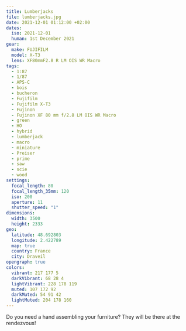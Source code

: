 ```yaml
---
title: Lumberjacks
file: lumberjacks.jpg
date: 2021-12-01 01:12:00 +02:00
dates:
  iso: 2021-12-01
  human: 1st December 2021
gear:
  make: FUJIFILM
  model: X-T3
  lens: XF80mmF2.8 R LM OIS WR Macro
tags:
  - 1:87
  - 1/87
  - APS-C
  - bois
  - bucheron
  - Fujifilm
  - Fujifilm X-T3
  - Fujinon
  - Fujinon XF 80 mm f/2.8 LM OIS WR Macro
  - green
  - HO
  - hybrid
  - lumberjack
  - macro
  - miniature
  - Preiser
  - prime
  - saw
  - scie
  - wood
settings:
  focal_length: 80
  focal_length_35mm: 120
  iso: 200
  aperture: 11
  shutter_speed: "1"
dimensions:
  width: 3500
  height: 2333
geo:
  latitude: 48.692803
  longitude: 2.422789
  map: true
  country: France
  city: Draveil
opengraph: true
colors:
  vibrant: 217 177 5
  darkVibrant: 68 28 4
  lightVibrant: 228 178 119
  muted: 107 172 92
  darkMuted: 54 91 42
  lightMuted: 204 178 160
---
```


Do you need a hand assembling your furniture? They will be there at the rendezvous!
